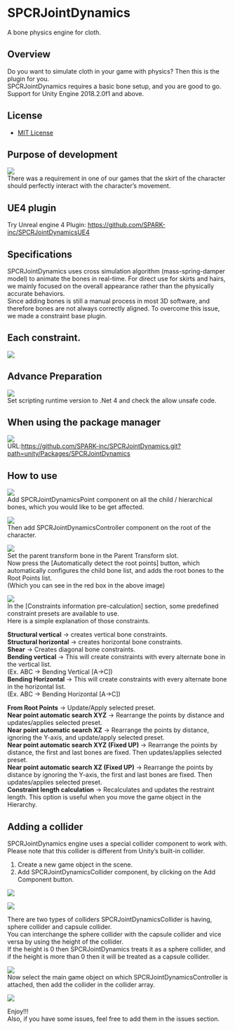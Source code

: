 # SPCRJointDynamics  
  
A bone physics engine for cloth.  
  
## Overview  
Do you want to simulate cloth in your game with physics? Then this is the plugin for you.  
SPCRJointDynamics requires a basic bone setup, and you are good to go.  
Support for Unity Engine 2018.2.0f1 and above.  
  
## License  
* [MIT License](./LICENSE)  
  
## Purpose of development  
![](./image/physics.gif)  
There was a requirement in one of our games that the skirt of the character should perfectly interact with the character’s movement.  
  
## UE4 plugin  
Try Unreal engine 4 Plugin: https://github.com/SPARK-inc/SPCRJointDynamicsUE4  
  
## Specifications  
SPCRJointDynamics uses cross simulation algorithm (mass-spring-damper model) to animate the bones in real-time. For direct use for skirts and hairs, we mainly focused on the overall appearance rather than the physically accurate behaviors.  
Since adding bones is still a manual process in most 3D software, and therefore bones are not always correctly aligned. To overcome this issue, we made a constraint base plugin.  
  
## Each constraint.  
![](./image/SpcrJointDynamcis.png)  
  
## Advance Preparation  
![](./image/BuildSetting.png)  
Set scripting runtime version to .Net 4 and check the allow unsafe code.  
  
## When using the package manager
![](./image/PackageManager.png)  
URL:https://github.com/SPARK-inc/SPCRJointDynamics.git?path=unity/Packages/SPCRJointDynamics  
  
## How to use  
![](./image/SpcrJointDynamcis_1.png)  
Add SPCRJointDynamicsPoint component on all the child / hierarchical bones, which you would like to be get affected.  

![](./image/SpcrJointDynamcis_2.png)  
Then add SPCRJointDynamicsController component on the root of the character.  
  
![](./image/SpcrJointDynamcis_3.png)  
Set the parent transform bone in the Parent Transform slot.  
Now press the [Automatically detect the root points] button, which automatically configures the child bone list, and adds the root bones to the Root Points list.   
(Which you can see in the red box in the above image)  

![](./image/SpcrJointDynamcis_4.png)  
In the [Constraints information pre-calculation] section, some predefined constraint presets are available to use.  
Here is a simple explanation of those constraints.  
  
**Structural vertical** → creates vertical bone constraints.  
**Structural horizontal** → creates horizontal bone constraints.  
**Shear** → Creates diagonal bone constraints.  
**Bending vertical** → This will create constraints with every alternate bone in the vertical list.  
 (Ex. ABC → Bending Vertical [A→C])  
**Bending Horizontal** → This will create constraints with every alternate bone in the horizontal list.  
(Ex. ABC → Bending Horizontal [A→C])  
  
**From Root Points** → Update/Apply selected preset.  
**Near point automatic search XYZ** → Rearrange the points by distance and updates/applies selected preset.  
**Near point automatic search XZ** → Rearrange the points by distance, ignoring the Y-axis, and update/apply selected preset.  
**Near point automatic search XYZ (Fixed UP)** → Rearrange the points by distance, the first and last bones are fixed. Then updates/applies selected preset.  
**Near point automatic search XZ (Fixed UP)** → Rearrange the points by distance by ignoring the Y-axis, the first and last bones are fixed. Then updates/applies selected preset.  
**Constraint length calculation** → Recalculates and updates the restraint length. This option is useful when you move the game object in the Hierarchy.  
  
## Adding a collider  
SPCRJointDynamics engine uses a special collider component to work with. Please note that this collider is different from Unity’s built-in collider.  
  
1.	Create a new game object in the scene.  
2.	Add SPCRJointDynamicsCollider component, by clicking on the Add Component button.  
  
  
![](./image/SPCRJointynamicsColliderAdd.png)  
  
![](./image/SPCRJointColliderSetting.png)  
  
There are two types of colliders SPCRJointDynamicsCollider is having, sphere collider and capsule collider.  
You can interchange the sphere collider with the capsule collider and vice versa by using the height of the collider.  
If the height is 0 then SPCRJointDynamics treats it as a sphere collider, and if the height is more than 0 then it will be treated as a capsule collider.  
  
![](./image/SPCRJointColliderAddToList.png)  
Now select the main game object on which SPCRJointDynamicsController is attached, then add the collider in the collider array.  
  
![](./image/SPCRJointDynamicsEachParameter.png)  
  
Enjoy!!!  
Also, if you have some issues, feel free to add them in the issues section.  
